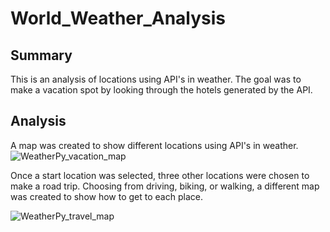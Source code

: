 # World_Weather_Analysis

## Summary
This is an analysis of locations using API's in weather. The goal was to make a vacation spot by looking through the hotels generated by the API.

## Analysis
A map was created to show different locations using API's in weather. 
![WeatherPy_vacation_map](https://user-images.githubusercontent.com/106329824/187805919-91e01131-753d-4310-aa1b-7c01177346a6.png)

Once a start location was selected, three other locations were chosen to make a road trip.
Choosing from driving, biking, or walking, a different map was created to show how to get to each place.

![WeatherPy_travel_map](https://user-images.githubusercontent.com/106329824/187805849-25405b26-e3d6-468e-9a1e-97850b2e1798.png)
